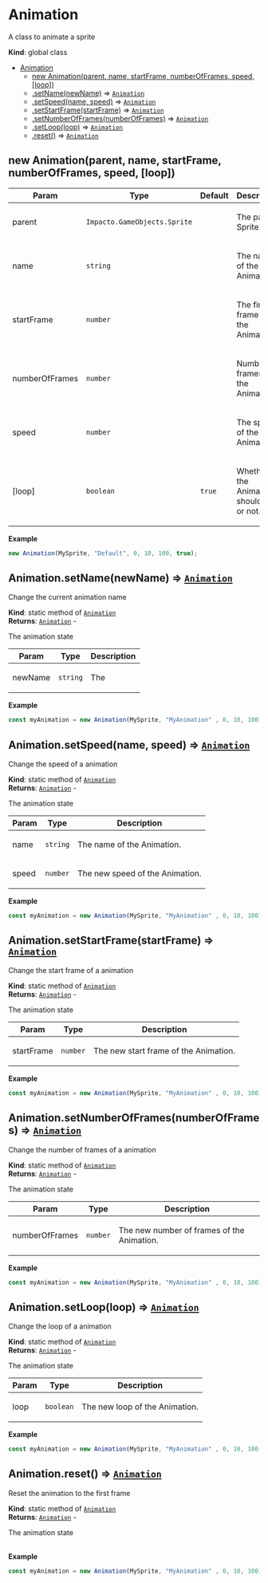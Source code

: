 <a name="Animation"></a>

# Animation
<p>A class to animate a sprite</p>

**Kind**: global class  

* [Animation](#Animation)
    * [new Animation(parent, name, startFrame, numberOfFrames, speed, [loop])](#new_Animation_new)
    * [.setName(newName)](#Animation.setName) ⇒ [<code>Animation</code>](#Animation)
    * [.setSpeed(name, speed)](#Animation.setSpeed) ⇒ [<code>Animation</code>](#Animation)
    * [.setStartFrame(startFrame)](#Animation.setStartFrame) ⇒ [<code>Animation</code>](#Animation)
    * [.setNumberOfFrames(numberOfFrames)](#Animation.setNumberOfFrames) ⇒ [<code>Animation</code>](#Animation)
    * [.setLoop(loop)](#Animation.setLoop) ⇒ [<code>Animation</code>](#Animation)
    * [.reset()](#Animation.reset) ⇒ [<code>Animation</code>](#Animation)

<a name="new_Animation_new"></a>

## new Animation(parent, name, startFrame, numberOfFrames, speed, [loop])

| Param | Type | Default | Description |
| --- | --- | --- | --- |
| parent | <code>Impacto.GameObjects.Sprite</code> |  | <p>The parent Sprite.</p> |
| name | <code>string</code> |  | <p>The name of the Animations.</p> |
| startFrame | <code>number</code> |  | <p>The first frame of the Animations.</p> |
| numberOfFrames | <code>number</code> |  | <p>Number of frames of the Animations.</p> |
| speed | <code>number</code> |  | <p>The speed of the Animations.</p> |
| [loop] | <code>boolean</code> | <code>true</code> | <p>Whether the Animations should loop or not.</p> |

**Example**  
```js
new Animation(MySprite, "Default", 0, 10, 100, true);
```
<a name="Animation.setName"></a>

## Animation.setName(newName) ⇒ [<code>Animation</code>](#Animation)
<p>Change the current animation name</p>

**Kind**: static method of [<code>Animation</code>](#Animation)  
**Returns**: [<code>Animation</code>](#Animation) - <p>The animation state</p>  

| Param | Type | Description |
| --- | --- | --- |
| newName | <code>string</code> | <p>The</p> |

**Example**  
```js
const myAnimation = new Animation(MySprite, "MyAnimation" , 0, 10, 100).setName("MyNewName");
```
<a name="Animation.setSpeed"></a>

## Animation.setSpeed(name, speed) ⇒ [<code>Animation</code>](#Animation)
<p>Change the speed of a animation</p>

**Kind**: static method of [<code>Animation</code>](#Animation)  
**Returns**: [<code>Animation</code>](#Animation) - <p>The animation state</p>  

| Param | Type | Description |
| --- | --- | --- |
| name | <code>string</code> | <p>The name of the Animation.</p> |
| speed | <code>number</code> | <p>The new speed of the Animation.</p> |

**Example**  
```js
const myAnimation = new Animation(MySprite, "MyAnimation" , 0, 10, 100).setSpeed(50);
```
<a name="Animation.setStartFrame"></a>

## Animation.setStartFrame(startFrame) ⇒ [<code>Animation</code>](#Animation)
<p>Change the start frame of a animation</p>

**Kind**: static method of [<code>Animation</code>](#Animation)  
**Returns**: [<code>Animation</code>](#Animation) - <p>The animation state</p>  

| Param | Type | Description |
| --- | --- | --- |
| startFrame | <code>number</code> | <p>The new start frame of the Animation.</p> |

**Example**  
```js
const myAnimation = new Animation(MySprite, "MyAnimation" , 0, 10, 100).setStartFrame(5);
```
<a name="Animation.setNumberOfFrames"></a>

## Animation.setNumberOfFrames(numberOfFrames) ⇒ [<code>Animation</code>](#Animation)
<p>Change the number of frames of a animation</p>

**Kind**: static method of [<code>Animation</code>](#Animation)  
**Returns**: [<code>Animation</code>](#Animation) - <p>The animation state</p>  

| Param | Type | Description |
| --- | --- | --- |
| numberOfFrames | <code>number</code> | <p>The new number of frames of the Animation.</p> |

**Example**  
```js
const myAnimation = new Animation(MySprite, "MyAnimation" , 0, 10, 100).setNumberOfFrames(5);
```
<a name="Animation.setLoop"></a>

## Animation.setLoop(loop) ⇒ [<code>Animation</code>](#Animation)
<p>Change the loop of a animation</p>

**Kind**: static method of [<code>Animation</code>](#Animation)  
**Returns**: [<code>Animation</code>](#Animation) - <p>The animation state</p>  

| Param | Type | Description |
| --- | --- | --- |
| loop | <code>boolean</code> | <p>The new loop of the Animation.</p> |

**Example**  
```js
const myAnimation = new Animation(MySprite, "MyAnimation" , 0, 10, 100, true).setLoop(false);
```
<a name="Animation.reset"></a>

## Animation.reset() ⇒ [<code>Animation</code>](#Animation)
<p>Reset the animation to the first frame</p>

**Kind**: static method of [<code>Animation</code>](#Animation)  
**Returns**: [<code>Animation</code>](#Animation) - <p>The animation state</p>  
**Example**  
```js
const myAnimation = new Animation(MySprite, "MyAnimation" , 0, 10, 100).reset();
```
